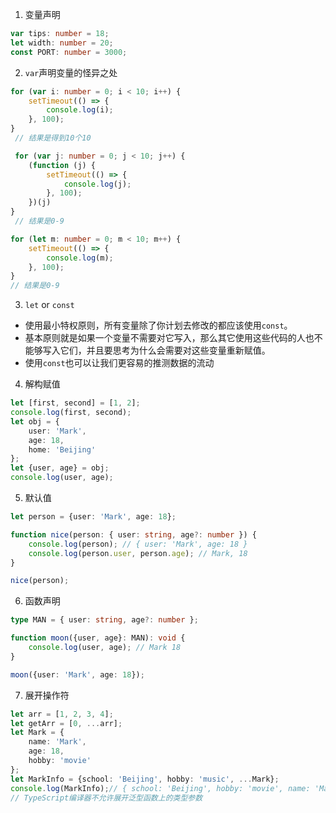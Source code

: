 1. 变量声明
```typescript
var tips: number = 18;
let width: number = 20;
const PORT: number = 3000;
```

2. `var`声明变量的怪异之处
```typescript
for (var i: number = 0; i < 10; i++) {
    setTimeout(() => {
        console.log(i);
    }, 100);
}
 // 结果是得到10个10
```

```typescript
 for (var j: number = 0; j < 10; j++) {
    (function (j) {
        setTimeout(() => {
            console.log(j);
        }, 100);
    })(j)
}
 // 结果是0-9
```

```typescript
for (let m: number = 0; m < 10; m++) {
    setTimeout(() => {
        console.log(m);
    }, 100);
}
// 结果是0-9
```

3. `let` or `const`
+ 使用最小特权原则，所有变量除了你计划去修改的都应该使用`const`。 
+ 基本原则就是如果一个变量不需要对它写入，那么其它使用这些代码的人也不能够写入它们，并且要思考为什么会需要对这些变量重新赋值。 
+ 使用`const`也可以让我们更容易的推测数据的流动

4. 解构赋值
```typescript
let [first, second] = [1, 2];
console.log(first, second);
let obj = {
    user: 'Mark',
    age: 18,
    home: 'Beijing'
};
let {user, age} = obj;
console.log(user, age);
```

5. 默认值
```typescript
let person = {user: 'Mark', age: 18};

function nice(person: { user: string, age?: number }) {
    console.log(person); // { user: 'Mark', age: 18 }
    console.log(person.user, person.age); // Mark, 18
}

nice(person);
```
6. 函数声明
```typescript
type MAN = { user: string, age?: number };

function moon({user, age}: MAN): void {
    console.log(user, age); // Mark 18
}

moon({user: 'Mark', age: 18});
```

7. 展开操作符
```typescript
let arr = [1, 2, 3, 4];
let getArr = [0, ...arr];
let Mark = {
    name: 'Mark',
    age: 18,
    hobby: 'movie'
};
let MarkInfo = {school: 'Beijing', hobby: 'music', ...Mark};
console.log(MarkInfo);// { school: 'Beijing', hobby: 'movie', name: 'Mark', age: 18 }
// TypeScript编译器不允许展开泛型函数上的类型参数
```